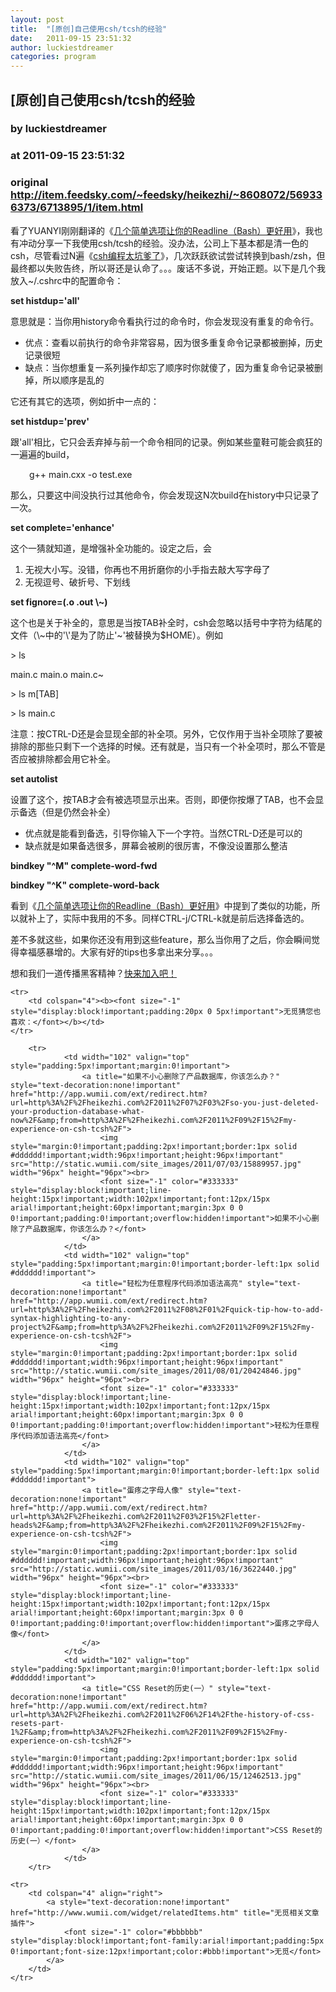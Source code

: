 ```yaml
---
layout: post
title:  "[原创]自己使用csh/tcsh的经验"
date:   2011-09-15 23:51:32
author: luckiestdreamer
categories: program
---
```


## [原创]自己使用csh/tcsh的经验
### by luckiestdreamer
### at 2011-09-15 23:51:32
### original <http://item.feedsky.com/~feedsky/heikezhi/~8608072/569336373/6713895/1/item.html>

<p>看了YUANYI刚刚翻译的《<a href="http://heikezhi.com/2011/09/14/simple-readline-configuration-make-bash-more-friendly/">几个简单选项让你的Readline（Bash）更好用</a>》，我也有冲动分享一下我使用csh/tcsh的经验。没办法，公司上下基本都是清一色的csh，尽管看过N遍《<a href="http://www.faqs.org/faqs/unix-faq/shell/csh-whynot/">csh编程太坑爹了</a>》，几次跃跃欲试尝试转换到bash/zsh，但最终都以失败告终，所以哥还是认命了。。。废话不多说，开始正题。以下是几个我放入~/.cshrc中的配置命令：</p>
<p><strong>set histdup='all'</strong></p>
<p>意思就是：当你用history命令看执行过的命令时，你会发现没有重复的命令行。</p>
<ul>
<li>优点：查看以前执行的命令非常容易，因为很多重复命令记录都被删掉，历史记录很短</li>
<li>缺点：当你想重复一系列操作却忘了顺序时你就傻了，因为重复命令记录被删掉，所以顺序是乱的</li>
</ul>
<p>它还有其它的选项，例如折中一点的：</p>
<p><strong>set histdup='prev'</strong></p>
<p>跟'all'相比，它只会丢弃掉与前一个命令相同的记录。例如某些童鞋可能会疯狂的一遍遍的build，</p>
<p style="padding-left:30px">g++ main.cxx -o test.exe</p>
<p>那么，只要这中间没执行过其他命令，你会发现这N次build在history中只记录了一次。</p>
<p><strong>set complete='enhance'</strong></p>
<p>这个一猜就知道，是增强补全功能的。设定之后，会</p>
<ol>
<li>无视大小写。没错，你再也不用折磨你的小手指去敲大写字母了</li>
<li>无视逗号、破折号、下划线</li>
</ol>
<p><strong>set fignore=(.o .out \~)</strong></p>
<p>这个也是关于补全的，意思是当按TAB补全时，csh会忽略以括号中字符为结尾的文件（\~中的'\'是为了防止'~'被替换为$HOME）。例如</p>
<p>&gt; ls</p>
<p>main.c main.o main.c~</p>
<p>&gt; ls m[TAB]</p>
<p>&gt; ls main.c</p>
<p>注意：按CTRL-D还是会显现全部的补全项。另外，它仅作用于当补全项除了要被排除的那些只剩下一个选择的时候。还有就是，当只有一个补全项时，那么不管是否应被排除都会用它补全。</p>
<p><strong>set autolist</strong></p>
<p>设置了这个，按TAB才会有被选项显示出来。否则，即便你按爆了TAB，也不会显示备选（但是仍然会补全）</p>
<ul>
<li>优点就是能看到备选，引导你输入下一个字符。当然CTRL-D还是可以的</li>
<li>缺点就是如果备选很多，屏幕会被刷的很厉害，不像没设置那么整洁</li>
</ul>
<p><strong>bindkey "^M" complete-word-fwd</strong></p>
<p><strong>bindkey "^K" complete-word-back</strong></p>
<p>看到《<a href="http://heikezhi.com/2011/09/14/simple-readline-configuration-make-bash-more-friendly/">几个简单选项让你的Readline（Bash）更好用</a>》中提到了类似的功能，所以就补上了，实际中我用的不多。同样CTRL-j/CTRL-k就是前后选择备选的。</p>
<p>差不多就这些，如果你还没有用到这些feature，那么当你用了之后，你会瞬间觉得幸福感暴增的。大家有好的tips也多拿出来分享。。。</p>
<p>想和我们一道传播黑客精神？<a href="http://heikezhi.com/join">快来加入吧！</a></p>
<table cellspacing="0" cellpadding="3" border="0" style="clear:both">
    
    <tr>
        <td colspan="4"><b><font size="-1" style="display:block!important;padding:20px 0 5px!important">无觅猜您也喜欢：</font></b></td>
    </tr>
    
        <tr>
                <td width="102" valign="top" style="padding:5px!important;margin:0!important">
                    <a title="如果不小心删除了产品数据库，你该怎么办？" style="text-decoration:none!important" href="http://app.wumii.com/ext/redirect.htm?url=http%3A%2F%2Fheikezhi.com%2F2011%2F07%2F03%2Fso-you-just-deleted-your-production-database-what-now%2F&amp;from=http%3A%2F%2Fheikezhi.com%2F2011%2F09%2F15%2Fmy-experience-on-csh-tcsh%2F">
                        <img style="margin:0!important;padding:2px!important;border:1px solid #dddddd!important;width:96px!important;height:96px!important" src="http://static.wumii.com/site_images/2011/07/03/15889957.jpg" width="96px" height="96px"><br>
                        <font size="-1" color="#333333" style="display:block!important;line-height:15px!important;width:102px!important;font:12px/15px arial!important;height:60px!important;margin:3px 0 0 0!important;padding:0!important;overflow:hidden!important">如果不小心删除了产品数据库，你该怎么办？</font>
                    </a>
                </td>
                <td width="102" valign="top" style="padding:5px!important;margin:0!important;border-left:1px solid #dddddd!important">
                    <a title="轻松为任意程序代码添加语法高亮" style="text-decoration:none!important" href="http://app.wumii.com/ext/redirect.htm?url=http%3A%2F%2Fheikezhi.com%2F2011%2F08%2F01%2Fquick-tip-how-to-add-syntax-highlighting-to-any-project%2F&amp;from=http%3A%2F%2Fheikezhi.com%2F2011%2F09%2F15%2Fmy-experience-on-csh-tcsh%2F">
                        <img style="margin:0!important;padding:2px!important;border:1px solid #dddddd!important;width:96px!important;height:96px!important" src="http://static.wumii.com/site_images/2011/08/01/20424846.jpg" width="96px" height="96px"><br>
                        <font size="-1" color="#333333" style="display:block!important;line-height:15px!important;width:102px!important;font:12px/15px arial!important;height:60px!important;margin:3px 0 0 0!important;padding:0!important;overflow:hidden!important">轻松为任意程序代码添加语法高亮</font>
                    </a>
                </td>
                <td width="102" valign="top" style="padding:5px!important;margin:0!important;border-left:1px solid #dddddd!important">
                    <a title="蛋疼之字母人像" style="text-decoration:none!important" href="http://app.wumii.com/ext/redirect.htm?url=http%3A%2F%2Fheikezhi.com%2F2011%2F03%2F15%2Fletter-heads%2F&amp;from=http%3A%2F%2Fheikezhi.com%2F2011%2F09%2F15%2Fmy-experience-on-csh-tcsh%2F">
                        <img style="margin:0!important;padding:2px!important;border:1px solid #dddddd!important;width:96px!important;height:96px!important" src="http://static.wumii.com/site_images/2011/03/16/3622440.jpg" width="96px" height="96px"><br>
                        <font size="-1" color="#333333" style="display:block!important;line-height:15px!important;width:102px!important;font:12px/15px arial!important;height:60px!important;margin:3px 0 0 0!important;padding:0!important;overflow:hidden!important">蛋疼之字母人像</font>
                    </a>
                </td>
                <td width="102" valign="top" style="padding:5px!important;margin:0!important;border-left:1px solid #dddddd!important">
                    <a title="CSS Reset的历史(一）" style="text-decoration:none!important" href="http://app.wumii.com/ext/redirect.htm?url=http%3A%2F%2Fheikezhi.com%2F2011%2F06%2F14%2Fthe-history-of-css-resets-part-1%2F&amp;from=http%3A%2F%2Fheikezhi.com%2F2011%2F09%2F15%2Fmy-experience-on-csh-tcsh%2F">
                        <img style="margin:0!important;padding:2px!important;border:1px solid #dddddd!important;width:96px!important;height:96px!important" src="http://static.wumii.com/site_images/2011/06/15/12462513.jpg" width="96px" height="96px"><br>
                        <font size="-1" color="#333333" style="display:block!important;line-height:15px!important;width:102px!important;font:12px/15px arial!important;height:60px!important;margin:3px 0 0 0!important;padding:0!important;overflow:hidden!important">CSS Reset的历史(一）</font>
                    </a>
                </td>
        </tr>
    
    <tr>
        <td colspan="4" align="right">
            <a style="text-decoration:none!important" href="http://www.wumii.com/widget/relatedItems.htm" title="无觅相关文章插件">
                <font size="-1" color="#bbbbbb" style="display:block!important;font-family:arial!important;padding:5px 0!important;font-size:12px!important;color:#bbb!important">无觅</font>
            </a>
        </td>
    </tr>
</table><img src="http://www1.feedsky.com/t1/569336373/heikezhi/feedsky/s.gif?r=http://item.feedsky.com/~feedsky/heikezhi/~8608072/569336373/6713895/1/item.html" border="0" height="0" width="0">